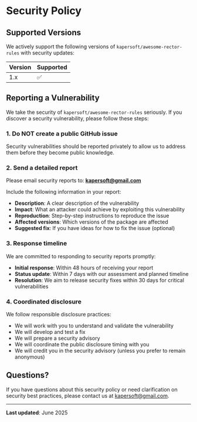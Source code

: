 # Security Policy

## Supported Versions

We actively support the following versions of `kapersoft/awesome-rector-rules` with security updates:

| Version | Supported          |
| ------- | ------------------ |
| 1.x     | :white_check_mark: |

## Reporting a Vulnerability

We take the security of `kapersoft/awesome-rector-rules` seriously. If you discover a security vulnerability, please follow these steps:

### 1. Do NOT create a public GitHub issue

Security vulnerabilities should be reported privately to allow us to address them before they become public knowledge.

### 2. Send a detailed report

Please email security reports to: **<kapersoft@gmail.com>**

Include the following information in your report:

- **Description**: A clear description of the vulnerability
- **Impact**: What an attacker could achieve by exploiting this vulnerability
- **Reproduction**: Step-by-step instructions to reproduce the issue
- **Affected versions**: Which versions of the package are affected
- **Suggested fix**: If you have ideas for how to fix the issue (optional)

### 3. Response timeline

We are committed to responding to security reports promptly:

- **Initial response**: Within 48 hours of receiving your report
- **Status update**: Within 7 days with our assessment and planned timeline
- **Resolution**: We aim to release security fixes within 30 days for critical vulnerabilities

### 4. Coordinated disclosure

We follow responsible disclosure practices:

- We will work with you to understand and validate the vulnerability
- We will develop and test a fix
- We will prepare a security advisory
- We will coordinate the public disclosure timing with you
- We will credit you in the security advisory (unless you prefer to remain anonymous)

## Questions?

If you have questions about this security policy or need clarification on security best practices, please contact us at <kapersoft@gmail.com>.

---

**Last updated**: June 2025
